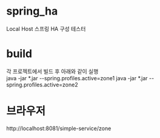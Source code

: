 # spring_ha
Local Host 스프링 HA 구성 테스터 

# build 
각 프로젝트에서 빌드 후 아래와 같이 실행  
java -jar *.jar --spring.profiles.active=zone1
java -jar *.jar --spring.profiles.active=zone2

# 브라우저 
http://localhost:8081/simple-service/zone 

